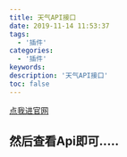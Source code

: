 ```yaml
---
title: 天气API接口
date: 2019-11-14 11:53:37
tags:
  - '插件'
categories:
  - '插件'
keywords:
description: '天气API接口'
toc: false
---
```


[点我进官网](https://www.tianqiapi.com/)

## 然后查看Api即可.....
